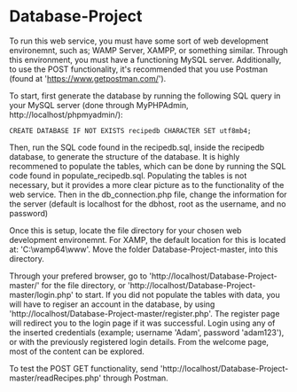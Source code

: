 # Database-Project

To run this web service, you must have some sort of web development environemnt, such as; WAMP Server, XAMPP, or something similar. Through this environment, you must have a functioning MySQL server. Additionally, to use the POST functionality, it's recommended that you use Postman (found at 'https://www.getpostman.com/').

To start, first generate the database by running the following SQL query in your MySQL server (done through MyPHPAdmin, http://localhost/phpmyadmin/):
```
CREATE DATABASE IF NOT EXISTS recipedb CHARACTER SET utf8mb4;
```
Then, run the SQL code found in the recipedb.sql, inside the recipedb database, to generate the structure of the database. It is highly recommened to populate the tables, which can be done by running the SQL code found in populate_recipedb.sql. Populating the tables is not necessary, but it provides a more clear picture as to the functionality of the web service.
Then in the db_connection.php file, change the information for the server (default is localhost for the dbhost, root as the username, and no password)

Once this is setup, locate the file directory for your chosen web development environemnt. For XAMP, the default location for this is located at: 'C:\wamp64\www\'. Move the folder Database-Project-master, into this directory.

Through your prefered browser, go to 'http://localhost/Database-Project-master/' for the file directory, or 'http://localhost/Database-Project-master/login.php' to start. If you did not populate the tables with data, you will have to regiser an account in the database, by using 'http://localhost/Database-Project-master/register.php'. The register page will redirect you to the login page if it was successful. Login using any of the inserted credentials (example; username 'Adam', password 'adam123'), or with the previously registered login details. From the welcome page, most of the content can be explored.

To test the POST GET functionality, send 'http://localhost/Database-Project-master/readRecipes.php' through Postman.
